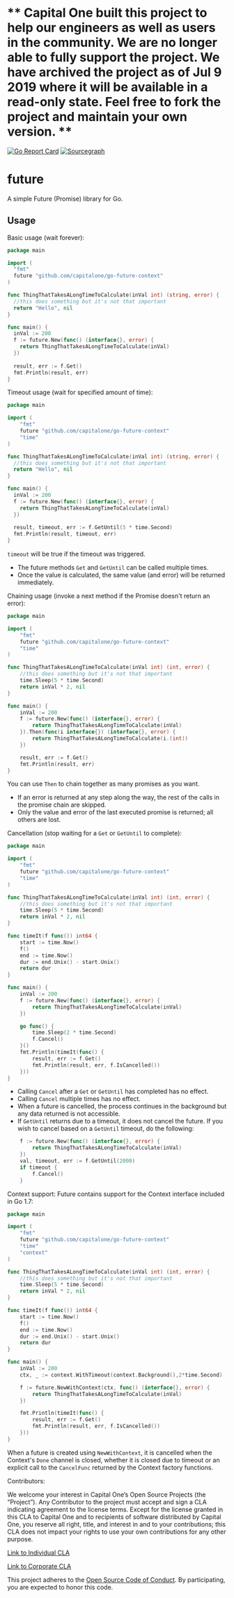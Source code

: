 # ** Capital One built this project to help our engineers as well as users in the community. We are no longer able to fully support the project. We have archived the project as of Jul 9 2019 where it will be available in a read-only state. Feel free to fork the project and maintain your own version. **

[![Go Report Card](https://goreportcard.com/badge/github.com/capitalone/go-future-context)](https://goreportcard.com/report/github.com/capitalone/go-future-context)
[![Sourcegraph](https://sourcegraph.com/github.com/capitalone/go-future-context/-/badge.svg)](https://sourcegraph.com/github.com/capitalone/go-future-context?badge)

# future

A simple Future (Promise) library for Go.

Usage
-----

Basic usage (wait forever):
```go
package main

import (
  "fmt"
  future "github.com/capitalone/go-future-context"
)

func ThingThatTakesALongTimeToCalculate(inVal int) (string, error) {
  //this does something but it's not that important
  return "Hello", nil
}

func main() {
  inVal := 200
  f := future.New(func() (interface{}, error) {
    return ThingThatTakesALongTimeToCalculate(inVal)
  })
  
  result, err := f.Get()
  fmt.Println(result, err)
}
```

Timeout usage (wait for specified amount of time):
```go
package main

import (
	"fmt"
	future "github.com/capitalone/go-future-context"
	"time"
)

func ThingThatTakesALongTimeToCalculate(inVal int) (string, error) {
  //this does something but it's not that important
  return "Hello", nil
}

func main() {
  inVal := 200
  f := future.New(func() (interface{}, error) {
    return ThingThatTakesALongTimeToCalculate(inVal)
  })
  
  result, timeout, err := f.GetUntil(5 * time.Second)
  fmt.Println(result, timeout, err)
}
```

`timeout` will be true if the timeout was triggered. 

- The future methods `Get` and `GetUntil` can be called multiple times. 
- Once the value is calculated, the same value (and error) will be returned immediately.

Chaining usage (invoke a next method if the Promise doesn't return an error):
```go
package main

import (
	"fmt"
	future "github.com/capitalone/go-future-context"
	"time"
)

func ThingThatTakesALongTimeToCalculate(inVal int) (int, error) {
	//this does something but it's not that important
	time.Sleep(5 * time.Second)
	return inVal * 2, nil
}

func main() {
	inVal := 200
	f := future.New(func() (interface{}, error) {
		return ThingThatTakesALongTimeToCalculate(inVal)
	}).Then(func(i interface{}) (interface{}, error) {
		return ThingThatTakesALongTimeToCalculate(i.(int))
	})

    result, err := f.Get()
    fmt.Println(result, err)
}
```

You can use `Then` to chain together as many promises as you want.

- If an error is returned at any step along the way, the rest of the calls in the promise chain are skipped.
- Only the value and error of the last executed promise is returned; all others are lost.

Cancellation (stop waiting for a `Get` or `GetUntil` to complete):
```go
package main

import (
	"fmt"
	future "github.com/capitalone/go-future-context"
	"time"
)

func ThingThatTakesALongTimeToCalculate(inVal int) (int, error) {
	//this does something but it's not that important
	time.Sleep(5 * time.Second)
	return inVal * 2, nil
}

func timeIt(f func()) int64 {
	start := time.Now()
	f()
	end := time.Now()
	dur := end.Unix() - start.Unix()
	return dur
}

func main() {
	inVal := 200
	f := future.New(func() (interface{}, error) {
		return ThingThatTakesALongTimeToCalculate(inVal)
	})

	go func() {
		time.Sleep(2 * time.Second)
		f.Cancel()
	}()
	fmt.Println(timeIt(func() {
		result, err := f.Get()
		fmt.Println(result, err, f.IsCancelled())
	}))
}
```

- Calling `Cancel` after a `Get` or `GetUntil` has completed has no effect.
- Calling `Cancel` multiple times has no effect.
- When a future is cancelled, the process continues in the background but any data returned is not accessible.
- If `GetUntil` returns due to a timeout, it does not cancel the future. If you wish to cancel based on a `GetUntil` 
timeout, do the following: 
```go
	f := future.New(func() (interface{}, error) {
		return ThingThatTakesALongTimeToCalculate(inVal)
	})
    val, timeout, err := f.GetUntil(2000)
    if timeout {
        f.Cancel()
    }
```

Context support:
Future contains support for the Context interface included in Go 1.7:
```go
package main

import (
	"fmt"
	future "github.com/capitalone/go-future-context"
	"time"
	"context"
)

func ThingThatTakesALongTimeToCalculate(inVal int) (int, error) {
	//this does something but it's not that important
	time.Sleep(5 * time.Second)
	return inVal * 2, nil
}

func timeIt(f func()) int64 {
	start := time.Now()
	f()
	end := time.Now()
	dur := end.Unix() - start.Unix()
	return dur
}

func main() {
	inVal := 200
	ctx, _ := context.WithTimeout(context.Background(),2*time.Second)

	f := future.NewWithContext(ctx, func() (interface{}, error) {
		return ThingThatTakesALongTimeToCalculate(inVal)
	})

	fmt.Println(timeIt(func() {
		result, err := f.Get()
		fmt.Println(result, err, f.IsCancelled())
	}))
}
```

When a future is created using `NewWithContext`, it is cancelled when the Context's `Done` channel is closed, 
whether it is closed due to timeout or an explicit call to the `CancelFunc` returned by the Context factory functions.

Contributors:

We welcome your interest in Capital One’s Open Source Projects (the “Project”). Any Contributor to the project must accept and sign a CLA indicating agreement to the license terms. Except for the license granted in this CLA to Capital One and to recipients of software distributed by Capital One, you reserve all right, title, and interest in and to your contributions; this CLA does not impact your rights to use your own contributions for any other purpose.

[Link to Individual CLA](https://docs.google.com/forms/d/e/1FAIpQLSfwtl1s6KmpLhCY6CjiY8nFZshDwf_wrmNYx1ahpsNFXXmHKw/viewform)

[Link to Corporate CLA](https://docs.google.com/forms/d/e/1FAIpQLSeAbobIPLCVZD_ccgtMWBDAcN68oqbAJBQyDTSAQ1AkYuCp_g/viewform)

This project adheres to the [Open Source Code of Conduct](https://developer.capitalone.com/single/code-of-conduct/). By participating, you are expected to honor this code.
